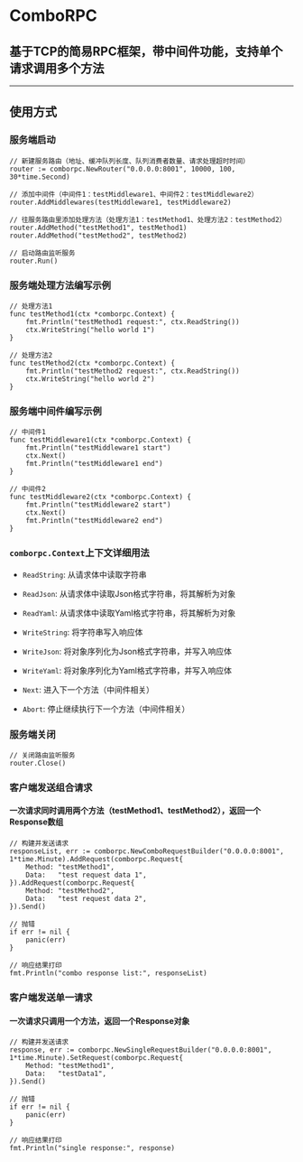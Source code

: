 # ComboRPC

## 基于TCP的简易RPC框架，带中间件功能，支持单个请求调用多个方法

***

## 使用方式

### 服务端启动

```
// 新建服务路由（地址、缓冲队列长度、队列消费者数量、请求处理超时时间）
router := comborpc.NewRouter("0.0.0.0:8001", 10000, 100, 30*time.Second)

// 添加中间件（中间件1：testMiddleware1、中间件2：testMiddleware2）
router.AddMiddlewares(testMiddleware1, testMiddleware2)

// 往服务路由里添加处理方法（处理方法1：testMethod1、处理方法2：testMethod2）
router.AddMethod("testMethod1", testMethod1)
router.AddMethod("testMethod2", testMethod2)

// 启动路由监听服务
router.Run()
```

### 服务端处理方法编写示例

```
// 处理方法1
func testMethod1(ctx *comborpc.Context) {
    fmt.Println("testMethod1 request:", ctx.ReadString())
    ctx.WriteString("hello world 1")
}

// 处理方法2
func testMethod2(ctx *comborpc.Context) {
    fmt.Println("testMethod2 request:", ctx.ReadString())
    ctx.WriteString("hello world 2")
}
```

### 服务端中间件编写示例

```
// 中间件1
func testMiddleware1(ctx *comborpc.Context) {
    fmt.Println("testMiddleware1 start")
    ctx.Next()
    fmt.Println("testMiddleware1 end")
}

// 中间件2
func testMiddleware2(ctx *comborpc.Context) {
    fmt.Println("testMiddleware2 start")
    ctx.Next()
    fmt.Println("testMiddleware2 end")
}
```

### `comborpc.Context`上下文详细用法

* `ReadString`: 从请求体中读取字符串

* `ReadJson`: 从请求体中读取Json格式字符串，将其解析为对象

* `ReadYaml`: 从请求体中读取Yaml格式字符串，将其解析为对象

* `WriteString`: 将字符串写入响应体

* `WriteJson`: 将对象序列化为Json格式字符串，并写入响应体

* `WriteYaml`: 将对象序列化为Yaml格式字符串，并写入响应体

* `Next`: 进入下一个方法（中间件相关）

* `Abort`: 停止继续执行下一个方法（中间件相关）

### 服务端关闭

```
// 关闭路由监听服务
router.Close()
```

### 客户端发送组合请求

#### 一次请求同时调用两个方法（testMethod1、testMethod2），返回一个Response数组

```
// 构建并发送请求
responseList, err := comborpc.NewComboRequestBuilder("0.0.0.0:8001", 1*time.Minute).AddRequest(comborpc.Request{
    Method: "testMethod1",
    Data:   "test request data 1",
}).AddRequest(comborpc.Request{
    Method: "testMethod2",
    Data:   "test request data 2",
}).Send()

// 抛错
if err != nil {
    panic(err)
}

// 响应结果打印
fmt.Println("combo response list:", responseList)
```

### 客户端发送单一请求

#### 一次请求只调用一个方法，返回一个Response对象

```
// 构建并发送请求
response, err := comborpc.NewSingleRequestBuilder("0.0.0.0:8001", 1*time.Minute).SetRequest(comborpc.Request{
    Method: "testMethod1",
    Data:   "testData1",
}).Send()

// 抛错
if err != nil {
    panic(err)
}

// 响应结果打印
fmt.Println("single response:", response)
```